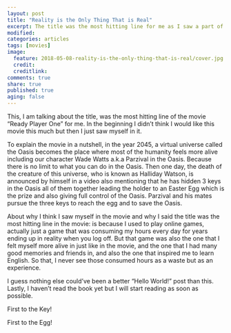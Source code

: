 ```yaml
---
layout: post
title: "Reality is the Only Thing That is Real"
excerpt: The title was the most hitting line for me as I saw a part of me in the movie.
modified: 
categories: articles
tags: [movies]
image:
  feature: 2018-05-08-reality-is-the-only-thing-that-is-real/cover.jpg
  credit: 
  creditlink: 
comments: true
share: true
published: true
aging: false
---
```


This, I am talking about the title, was the most hitting line of the movie “Ready Player One” for me. In the beginning I didn’t think I would like this movie this much but then I just saw myself in it.

To explain the movie in a nutshell, in the year 2045, a virtual universe called the Oasis becomes the place where most of the humanity feels more alive including our character Wade Watts a.k.a Parzival in the Oasis. Because there is no limit to what you can do in the Oasis. Then one day, the death of the creature of this universe, who is known as Halliday Watson, is announced by himself in a video also mentioning that he has hidden 3 keys in the Oasis all of them together leading the holder to an Easter Egg which is the prize and also giving full control of the Oasis. Parzival and his mates pursue the three keys to reach the egg and to save the Oasis.

About why I think I saw myself in the movie and why I said the title was the most hitting line in the movie: is because I used to play online games, actually just a game that was consuming my hours every day for years ending up in reality when you log off. But that game was also the one that I felt myself more alive in just like in the movie, and the one that I had many good memories and friends in, and also the one that inspired me to learn English. So that, I never see those consumed hours as a waste but as an experience.

I guess nothing else could’ve been a better “Hello World!” post than this. Lastly, I haven’t read the book yet but I will start reading as soon as possible.

First to the Key!

First to the Egg!
